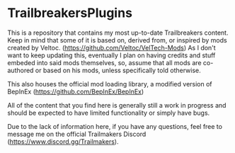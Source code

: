 # TrailbreakersPlugins
This is a repository that contains my most up-to-date Trailbreakers content.
Keep in mind that some of it is based on, derived from, or inspired by mods created by Veltoc. (https://github.com/Veltoc/VelTech-Mods)
As I don't want to keep updating this, eventually I plan on having credits and stuff embeded into said mods themselves, so, assume that all mods are co-authored or based on his mods, unless specifically told otherwise.

This also houses the official mod loading library, a modified version of BepInEx (https://github.com/BepInEx/BepInEx)

All of the content that you find here is generally still a work in progress and should be expected to have limited functionality or simply have bugs.

Due to the lack of information here, if you have any questions, feel free to message me on the official Trailmakers Discord (https://www.discord.gg/Trailmakers).
